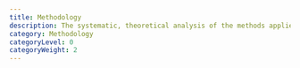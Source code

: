 ```yaml
---
title: Methodology
description: The systematic, theoretical analysis of the methods applied to a field of study.
category: Methodology
categoryLevel: 0
categoryWeight: 2
---
```

